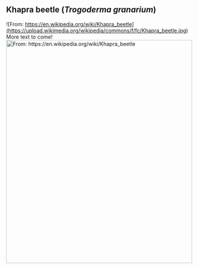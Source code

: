 ## Khapra beetle (*Trogoderma granarium*)
![From: https://en.wikipedia.org/wiki/Khapra_beetle](https://upload.wikimedia.org/wikipedia/commons/f/fc/Khapra_beetle.jpg)
More text to come!
<img src="https://upload.wikimedia.org/wikipedia/commons/f/fc/Khapra_beetle.jpg" alt="From: https://en.wikipedia.org/wiki/Khapra_beetle" width="500" height="600">



<!--stackedit_data:
eyJoaXN0b3J5IjpbNTc0OTY4Njk3LDExMjU4OTk4MTAsLTMzMT
Y0MTg2Nl19
-->